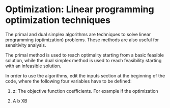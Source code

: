 # Optimization: Linear programming optimization techniques

The primal and dual simplex algorithms are techniques to solve linear programming (optimization) problems. 
These methods are also useful for sensitivity analysis. 

The primal method is used to reach optimality starting from a basic feasible solution, while the dual simplex method is used to reach feasibility starting with an infeasible solution. 

In order to use the algorithms, edit the inputs section at the beginning of the code, where the following four variables have to be defined:

  1. z: The objective function coefficients. For example if the optimization
  
  2. A
b
XB 

